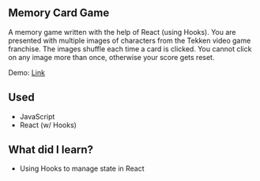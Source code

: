 ## Memory Card Game
A memory game written with the help of React (using Hooks). You are presented with multiple images of characters from the Tekken video game franchise. The images shuffle each time a card is clicked. You cannot click on any image more than once, otherwise your score gets reset.

Demo: [Link](https://marboleda.github.io/memory-card-game)

## Used
- JavaScript
- React (w/ Hooks)

## What did I learn?
- Using Hooks to manage state in React